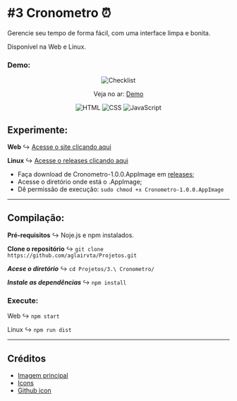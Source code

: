 #  #3 Cronometro  ⏰
<p>Gerencie seu tempo de forma fácil, com uma interface limpa e bonita.</p>

<p> Disponível na Web e Linux.</p>

### Demo:

<p align="center">
  <img src="assets/demo/demo.svg" alt="Checklist"/>
</p>

<p align="center">
 Veja no ar: <a href="https://seucronometro.netlify.app/">Demo</a>
</p>

<p align="center">
  <img src="https://img.shields.io/badge/HTML5-E34F26?style=for-the-badge&logo=html5&logoColor=white" alt="HTML"></a>
  <img src="https://img.shields.io/badge/CSS3-1572B6?style=for-the-badge&logo=css3&logoColor=white" alt="CSS"></a>
  <img src="https://img.shields.io/badge/JavaScript-F7DF1E?style=for-the-badge&logo=javascript&logoColor=black" alt="JavaScript"></a>
</p>

## Experimente:
**Web** ↪ [Acesse o site clicando aqui](https://seucronometro.netlify.app/)

**Linux** ↪ [Acesse o releases clicando aqui](https://github.com/aglairvta/Projetos/releases/tag/Cronometro)
- Faça download de Cronometro-1.0.0.AppImage em [releases](https://github.com/aglairvta/Projetos/releases/tag/Cronometro);
- Acesse o diretório onde está o .AppImage;
- Dê permissão de execução: ```sudo chmod +x Cronometro-1.0.0.AppImage ```
<hr>

## Compilação:

**Pré-requisitos** ↪ Noje.js e npm instalados.

**Clone o repositório** ↪ ```git clone https://github.com/aglairvta/Projetos.git``` 

***Acese o diretório*** ↪ ```cd Projetos/3.\ Cronometro/```

***Instale as dependências*** ↪ ```npm install```

### Execute:

Web ↪ ```npm start```

Linux ↪ ```npm run dist```
<hr>

## Créditos

- [Imagem principal](https://www.drawkit.com/illustrations/jane-illustrations)
- [Icons](https://iconsvg.xyz/)
- [Github icon](https://tholman.com/github-corners/)
